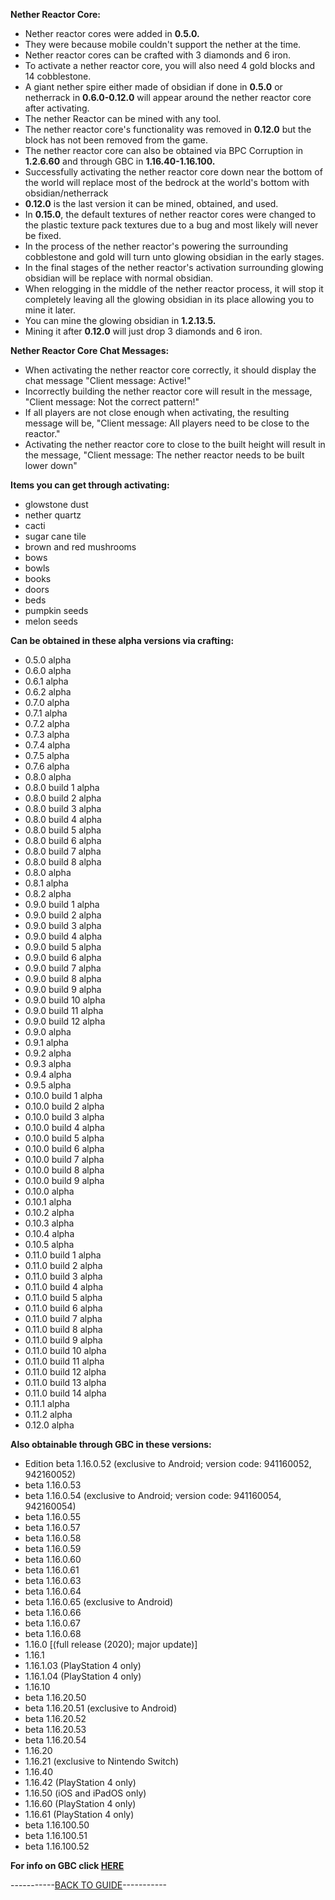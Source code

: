 **Nether Reactor Core:**

- Nether reactor cores were added in **0.5.0.**
- They were because mobile couldn't support the nether at the time.
- Nether reactor cores can be crafted with 3 diamonds and 6 iron.
- To activate a nether reactor core, you will also need 4 gold blocks and 14 cobblestone.
- A giant nether spire either made of obsidian if done in **0.5.0** or netherrack in **0.6.0-0.12.0** will appear around the nether reactor core after activating.
- The nether Reactor can be mined with any tool.
- The nether reactor core's functionality was removed in **0.12.0** but the block has not been removed from the game. 
- The nether reactor core can also be obtained via BPC Corruption in **1.2.6.60** and through GBC in **1.16.40-1.16.100.**
- Successfully activating the nether reactor core down near the bottom of the world will replace most of the bedrock at the world's bottom with obsidian/netherrack
- **0.12.0** is the last version it can be mined, obtained, and used.
- In **0.15.0**, the default textures of nether reactor cores were changed to the plastic texture pack textures due to a bug and most likely will never be fixed.
- In the process of the nether reactor's powering the surrounding cobblestone and gold will turn unto glowing obsidian in the early stages.
- In the final stages of the nether reactor's activation surrounding glowing obsidian will be replace with normal obsidian.
- When relogging in the middle of the nether reactor process, it will stop it completely leaving all the glowing obsidian in its place allowing you to mine it later.
- You can mine the glowing obsidian in **1.2.13.5.**
- Mining it after **0.12.0** will just drop 3 diamonds and 6 iron.

**Nether Reactor Core Chat Messages:**

- When activating the nether reactor core correctly, it should display the chat message "Client message: Active!"
- Incorrectly building the nether reactor core will result in the message, "Client message: Not the correct pattern!"
- If all players are not close enough when activating, the resulting message will be, "Client message: All players need to be close to the reactor."
- Activating the nether reactor core to close to the built height will result in the message, "Client message: The nether reactor needs to be built lower down"

**Items you can get through activating:**

- glowstone dust
- nether quartz
- cacti 
- sugar cane tile 
- brown and red mushrooms
- bows
- bowls
- books
- doors
- beds
- pumpkin seeds
- melon seeds

**Can be obtained in these alpha versions via crafting:**

- 0.5.0 alpha
- 0.6.0 alpha
- 0.6.1 alpha
- 0.6.2 alpha
- 0.7.0 alpha
- 0.7.1 alpha
- 0.7.2 alpha
- 0.7.3 alpha
- 0.7.4 alpha
- 0.7.5 alpha
- 0.7.6 alpha
- 0.8.0 alpha
- 0.8.0 build 1 alpha
- 0.8.0 build 2 alpha
- 0.8.0 build 3 alpha
- 0.8.0 build 4 alpha
- 0.8.0 build 5 alpha
- 0.8.0 build 6 alpha
- 0.8.0 build 7 alpha
- 0.8.0 build 8 alpha
- 0.8.0 alpha
- 0.8.1 alpha
- 0.8.2 alpha
- 0.9.0 build 1 alpha
- 0.9.0 build 2 alpha
- 0.9.0 build 3 alpha
- 0.9.0 build 4 alpha
- 0.9.0 build 5 alpha
- 0.9.0 build 6 alpha
- 0.9.0 build 7 alpha
- 0.9.0 build 8 alpha
- 0.9.0 build 9 alpha
- 0.9.0 build 10 alpha
- 0.9.0 build 11 alpha
- 0.9.0 build 12 alpha
- 0.9.0 alpha
- 0.9.1 alpha
- 0.9.2 alpha
- 0.9.3 alpha
- 0.9.4 alpha
- 0.9.5 alpha
- 0.10.0 build 1 alpha
- 0.10.0 build 2 alpha
- 0.10.0 build 3 alpha
- 0.10.0 build 4 alpha
- 0.10.0 build 5 alpha
- 0.10.0 build 6 alpha
- 0.10.0 build 7 alpha
- 0.10.0 build 8 alpha
- 0.10.0 build 9 alpha
- 0.10.0 alpha
- 0.10.1 alpha
- 0.10.2 alpha
- 0.10.3 alpha
- 0.10.4 alpha
- 0.10.5 alpha
- 0.11.0 build 1 alpha
- 0.11.0 build 2 alpha
- 0.11.0 build 3 alpha
- 0.11.0 build 4 alpha
- 0.11.0 build 5 alpha
- 0.11.0 build 6 alpha
- 0.11.0 build 7 alpha
- 0.11.0 build 8 alpha
- 0.11.0 build 9 alpha
- 0.11.0 build 10 alpha
- 0.11.0 build 11 alpha
- 0.11.0 build 12 alpha
- 0.11.0 build 13 alpha
- 0.11.0 build 14 alpha
- 0.11.1 alpha
- 0.11.2 alpha
- 0.12.0 alpha

**Also obtainable through GBC in these versions:**

- Edition beta 1.16.0.52 (exclusive to Android; version code: 941160052, 942160052)
- beta 1.16.0.53
- beta 1.16.0.54 (exclusive to Android; version code: 941160054, 942160054)
- beta 1.16.0.55
- beta 1.16.0.57
- beta 1.16.0.58
- beta 1.16.0.59
- beta 1.16.0.60
- beta 1.16.0.61
- beta 1.16.0.63
- beta 1.16.0.64
- beta 1.16.0.65 (exclusive to Android)
- beta 1.16.0.66
- beta 1.16.0.67
- beta 1.16.0.68
- 1.16.0 [(full release (2020); major update)]
- 1.16.1
- 1.16.1.03 (PlayStation 4 only)
- 1.16.1.04 (PlayStation 4 only)
- 1.16.10
- beta 1.16.20.50
- beta 1.16.20.51 (exclusive to Android)
- beta 1.16.20.52
- beta 1.16.20.53
- beta 1.16.20.54
- 1.16.20
- 1.16.21 (exclusive to Nintendo Switch)
- 1.16.40
- 1.16.42 (PlayStation 4 only)
- 1.16.50 (iOS and iPadOS only)
- 1.16.60 (PlayStation 4 only)
- 1.16.61 (PlayStation 4 only)
- beta 1.16.100.50
- beta 1.16.100.51
- beta 1.16.100.52
  
**For info on GBC click [HERE](https://github.com/ToxicAbsence/More-Info/blob/main/Fake%20Wood%20Slabs.md)**

-----------[BACK TO GUIDE](https://github.com/ToxicAbsence/Guide/blob/main/Separate%20Illegal%20Guides/Bedrock%20Illegal%20Items.md)-----------

